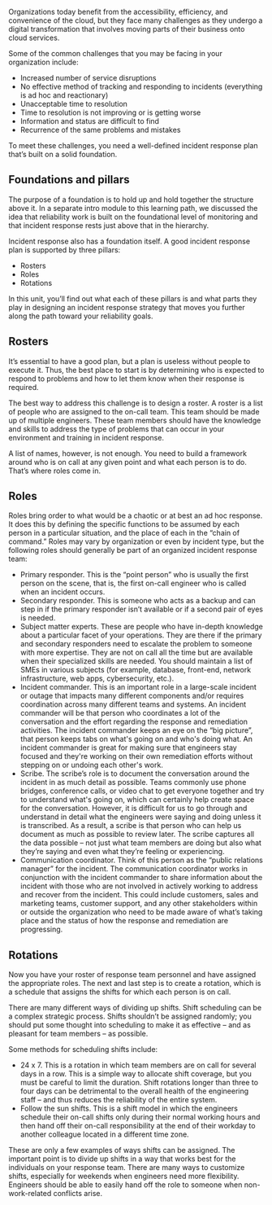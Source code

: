 Organizations today benefit from the accessibility, efficiency, and
convenience of the cloud, but they face many challenges as they undergo a
digital transformation that involves moving parts of their business onto
cloud services.

Some of the common challenges that you may be facing in your organization
include:

-   Increased number of service disruptions
-   No effective method of tracking and responding to incidents (everything
    is ad hoc and reactionary)
-   Unacceptable time to resolution
-   Time to resolution is not improving or is getting worse
-   Information and status are difficult to find
-   Recurrence of the same problems and mistakes

To meet these challenges, you need a well-defined incident response plan
that’s built on a solid foundation.

## Foundations and pillars

The purpose of a foundation is to hold up and hold together the structure
above it. In a separate intro module to this learning path, we discussed
the idea that reliability work is built on the foundational level of
monitoring and that incident response rests just above that in the
hierarchy.

Incident response also has a foundation itself. A good incident response
plan is supported by three pillars:

-   Rosters
-   Roles
-   Rotations

In this unit, you’ll find out what each of these pillars is and what parts
they play in designing an incident response strategy that moves you further
along the path toward your reliability goals.

## Rosters

It’s essential to have a good plan, but a plan is useless without people to
execute it. Thus, the best place to start is by determining who is expected
to respond to problems and how to let them know when their response is
required.

The best way to address this challenge is to design a roster. A roster is a
list of people who are assigned to the on-call team. This team should be
made up of multiple engineers. These team members should have the knowledge
and skills to address the type of problems that can occur in your
environment and training in incident response.

A list of names, however, is not enough. You need to build a framework
around who is on call at any given point and what each person is to do.
That’s where roles come in.

## Roles

Roles bring order to what would be a chaotic or at best an ad hoc response.
It does this by defining the specific functions to be assumed by each
person in a particular situation, and the place of each in the “chain of
command.” Roles may vary by organization or even by incident type, but the
following roles should generally be part of an organized incident response
team:

-   Primary responder. This is the “point person” who is usually the first
    person on the scene, that is, the first on-call engineer who is called when
    an incident occurs.
-   Secondary responder. This is someone who acts as a backup and can step
    in if the primary responder isn’t available or if a second pair of eyes
    is needed.
-   Subject matter experts. These are people who have in-depth knowledge
    about a particular facet of your operations. They are there if the
    primary and secondary responders need to escalate the problem to
    someone with more expertise. They are not on call all the time but are
    available when their specialized skills are needed. You should maintain
    a list of SMEs in various subjects (for example, database, front-end,
    network infrastructure, web apps, cybersecurity, etc.).
-   Incident commander. This is an important role in a large-scale incident
    or outage that impacts many different components and/or requires
    coordination across many different teams and systems. An incident
    commander will be that person who coordinates a lot of the conversation
    and the effort regarding the response and remediation activities. The
    incident commander keeps an eye on the “big picture”, that person keeps
    tabs on what's going on and who's doing what. An incident commander is
    great for making sure that engineers stay focused and they're working
    on their own remediation efforts without stepping on or undoing each
    other's work.
-   Scribe. The scribe’s role is to document the conversation around the
    incident in as much detail as possible. Teams commonly use phone
    bridges, conference calls, or video chat to get everyone together and
    try to understand what's going on, which can certainly help create
    space for the conversation. However, it is difficult for us to go
    through and understand in detail what the engineers were saying and
    doing unless it is transcribed. As a result, a scribe is that person
    who can help us document as much as possible to review later. The
    scribe captures all the data possible – not just what team members are
    doing but also what they’re saying and even what they’re feeling or
    experiencing.
-   Communication coordinator. Think of this person as the “public
    relations manager” for the incident. The communication coordinator
    works in conjunction with the incident commander to share information
    about the incident with those who are not involved in actively working
    to address and recover from the incident. This could include customers,
    sales and marketing teams, customer support, and any other stakeholders
    within or outside the organization who need to be made aware of what’s
    taking place and the status of how the response and remediation are
    progressing.

## Rotations

Now you have your roster of response team personnel and have assigned the
appropriate roles. The next and last step is to create a rotation, which is
a schedule that assigns the shifts for which each person is on call.

There are many different ways of dividing up shifts. Shift scheduling can
be a complex strategic process. Shifts shouldn’t be assigned randomly; you
should put some thought into scheduling to make it as effective – and as
pleasant for team members – as possible.

Some methods for scheduling shifts include:

-   24 x 7. This is a rotation in which team members are on call for
    several days in a row. This is a simple way to allocate shift coverage,
    but you must be careful to limit the duration. Shift rotations longer
    than three to four days can be detrimental to the overall health of the
    engineering staff – and thus reduces the reliability of the entire
    system.
-   Follow the sun shifts. This is a shift model in which the engineers
    schedule their on-call shifts only during their normal working hours
    and then hand off their on-call responsibility at the end of their
    workday to another colleague located in a different time zone.

These are only a few examples of ways shifts can be assigned. The important
point is to divide up shifts in a way that works best for the individuals
on your response team. There are many ways to customize shifts, especially
for weekends when engineers need more flexibility. Engineers should be able
to easily hand off the role to someone when non-work-related conflicts
arise.

